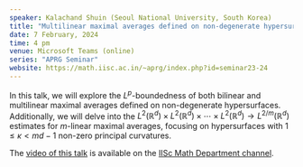 ```yaml
---
speaker: Kalachand Shuin (Seoul National University, South Korea)
title: "Multilinear maximal averages defined on non-degenerate hypersurfaces"
date: 7 February, 2024
time: 4 pm
venue: Microsoft Teams (online)
series: "APRG Seminar"
website: https://math.iisc.ac.in/~aprg/index.php?id=seminar23-24
---
```


In this talk, we will explore the $L^{p}$-boundedness of both bilinear and multilinear maximal averages defined on non-degenerate
hypersurfaces. Additionally, we will delve into the $L^2(\mathbb{R}^d)\times L^2(\mathbb{R}^d)\times\cdots\times L^2(\mathbb{R}^d)
\to L^{2/m}(\mathbb{R}^d)$ estimates for $m$-linear maximal averages, focusing on hypersurfaces with $1\leq \kappa < md-1$ non-zero
principal curvatures.

The [video of this talk](https://www.youtube.com/watch?v=L9dmR2xwX2Y&list=PLQXtaLhI1-1qxOEykh-1WOFkYuIzEE-ev) is available
on the [IISc Math Department channel](https://www.youtube.com/channel/UCR5Igvq9HScQKlPr-0coSIg/playlists).
